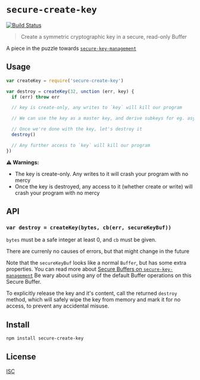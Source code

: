# `secure-create-key`

[![Build Status](https://travis-ci.org/emilbayes/secure-create-key.svg?branch=master)](https://travis-ci.org/emilbayes/secure-create-key)

> Create a symmetric cryptographic key in a secure, read-only Buffer

A piece in the puzzle towards [`secure-key-management`](https://github.com/emilbayes/secure-key-management)

## Usage

```js
var createKey = require('secure-create-key')

var destroy = createKey(32, unction (err, key) {
  if (err) throw err

  // key is create-only, any writes to `key` will kill our program

  // We can use the key as a master key, and derive subkeys for eg. asymmetric purposes

  // Once we're done with the key, let's destroy it
  destroy()

  // Any further access to `key` will kill our program
})
```

**:warning: Warnings:**

* The key is create-only. Any writes to it will crash your program with no mercy
* Once the key is destroyed, any access to it (whether create or write) will
  crash your program with no mercy

## API

### `var destroy = createKey(bytes, cb(err, secureKeyBuf))`

`bytes` must be a safe integer at least 0, and `cb` must be given.

There are currenly no causes of errors, but that might change in the future

Note that the `secureKeyBuf` looks like a normal `Buffer`, but has some extra
properties. You can read more about
[Secure Buffers on `secure-key-management`](https://github.com/emilbayes/secure-key-management#secure-buffers)
Be wary about using any of the default Buffer operations on this Secure Buffer.

To explicitly release the key and it's content, call the returned `destroy`
method, which will safely wipe the key from memory and mark it for no access,
to prevent any accidental misuse.

## Install

```sh
npm install secure-create-key
```

## License

[ISC](LICENSE)
